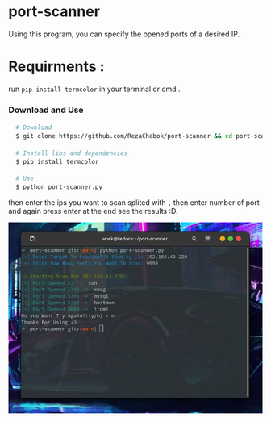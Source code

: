 # port-scanner
Using this program, you can specify the opened ports of a desired IP.
# Requirments :
run `pip install termcolor` in your terminal or cmd .
### Download and Use

```bash
  # Download
  $ git clone https://github.com/RezaChabok/port-scanner && cd port-scanner
    
  # Install libs and dependencies
  $ pip install termcolor
  
  # Use
  $ python port-scanner.py
```


 
then enter the ips you want to scan splited with `,` then enter number of port and again press enter at the end see the results :D.


<img src="image.png" alt="1">
